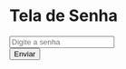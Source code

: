 <!DOCTYPE html>
<html>
<head>
  <title>Tela de Senha</title>
  <script>
    function verificarSenha() {
      var senhaInserida = document.getElementById("senha").value;
      
      if (senhaInserida === "255") {
        window.location.href = "https://youtube.com/@BrenoPlayerZ_IMDD"
      } else {
        alert("Senha incorreta. Tente novamente.");
      }
    }
  </script>
</head>
<body>
  <h1>Tela de Senha</h1>
  <input type="password" id="senha" placeholder="Digite a senha">
  <br>
  <button onclick="verificarSenha()">Enviar</button>
</body>
</html>
